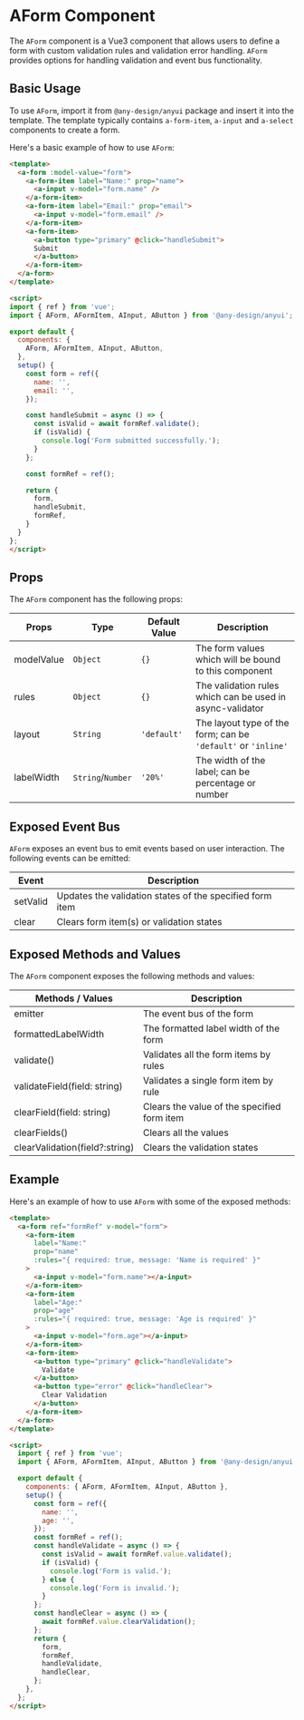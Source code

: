 # AForm Component

The `AForm` component is a Vue3 component that allows users to define a form with custom validation rules and validation error handling. `AForm` provides options for handling validation and event bus functionality.

## Basic Usage

To use `AForm`, import it from `@any-design/anyui` package and insert it into the template. The template typically contains `a-form-item`, `a-input` and `a-select` components to create a form.

Here's a basic example of how to use `AForm`:

```html
<template>
  <a-form :model-value="form">
    <a-form-item label="Name:" prop="name">
      <a-input v-model="form.name" />
    </a-form-item>
    <a-form-item label="Email:" prop="email">
      <a-input v-model="form.email" />
    </a-form-item>
    <a-form-item>
      <a-button type="primary" @click="handleSubmit">
      Submit
      </a-button>
    </a-form-item>
  </a-form>
</template>

<script>
import { ref } from 'vue';
import { AForm, AFormItem, AInput, AButton } from '@any-design/anyui';

export default {
  components: {
    AForm, AFormItem, AInput, AButton,
  },
  setup() {
    const form = ref({
      name: '',
      email: '',
    });

    const handleSubmit = async () => {
      const isValid = await formRef.validate();
      if (isValid) {
        console.log('Form submitted successfully.');
      }
    };

    const formRef = ref();

    return {
      form,
      handleSubmit,
      formRef,
    }
  }
};
</script>
```

## Props

The `AForm` component has the following props:

| Props | Type | Default Value | Description |
| ----- | ---- | ------------- | ----------- |
| modelValue | `Object` | `{}` | The form values which will be bound to this component |
| rules | `Object` | `{}` | The validation rules which can be used in async-validator |
| layout | `String` | `'default'` | The layout type of the form; can be `'default'` or `'inline'` |
| labelWidth | `String`/`Number` | `'20%'` | The width of the label; can be percentage or number |

## Exposed Event Bus

`AForm` exposes an event bus to emit events based on user interaction. The following events can be emitted:

| Event | Description |
| ----- | ----------- |
| setValid | Updates the validation states of the specified form item |
| clear | Clears form item(s) or validation states |


## Exposed Methods and Values

The `AForm` component exposes the following methods and values:

| Methods / Values | Description |
| ---------------- | ----------- |
| emitter | The event bus of the form |
| formattedLabelWidth | The formatted label width of the form |
| validate() | Validates all the form items by rules |
| validateField(field: string) | Validates a single form item by rule |
| clearField(field: string) | Clears the value of the specified form item |
| clearFields() | Clears all the values |
| clearValidation(field?:string) | Clears the validation states |

## Example

Here's an example of how to use `AForm` with some of the exposed methods:

```html
<template>
  <a-form ref="formRef" v-model="form">
    <a-form-item
      label="Name:"
      prop="name"
      :rules="{ required: true, message: 'Name is required' }"
    >
      <a-input v-model="form.name"></a-input>
    </a-form-item>
    <a-form-item
      label="Age:"
      prop="age"
      :rules="{ required: true, message: 'Age is required' }"
    >
      <a-input v-model="form.age"></a-input>
    </a-form-item>
    <a-form-item>
      <a-button type="primary" @click="handleValidate">
        Validate
      </a-button>
      <a-button type="error" @click="handleClear">
        Clear Validation
      </a-button>
    </a-form-item>
  </a-form>
</template>

<script>
  import { ref } from 'vue';
  import { AForm, AFormItem, AInput, AButton } from '@any-design/anyui';

  export default {
    components: { AForm, AFormItem, AInput, AButton },
    setup() {
      const form = ref({
        name: '',
        age: '',
      });
      const formRef = ref();
      const handleValidate = async () => {
        const isValid = await formRef.value.validate();
        if (isValid) {
          console.log('Form is valid.');
        } else {
          console.log('Form is invalid.');
        }
      };
      const handleClear = async () => {
        await formRef.value.clearValidation();
      };
      return {
        form,
        formRef,
        handleValidate,
        handleClear,
      };
    },
  };
</script>
```